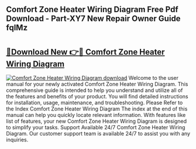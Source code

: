 ## Comfort Zone Heater Wiring Diagram Free Pdf Download - Part-XY7 New Repair Owner Guide fqlMz

# <h2><a href="http://dfjti4k.blite.top/?on=Comfort+Zone+Heater+Wiring+Diagram">🔗Download New 👉🔴 Comfort Zone Heater Wiring Diagram</a></h2>

[![Comfort Zone Heater Wiring Diagram download](https://i.imgur.com/lujVjoI.png)](http://dfjti4k.blite.top/?on=Comfort+Zone+Heater+Wiring+Diagram)
Welcome to the user manual for your newly activated Comfort Zone Heater Wiring Diagram. This comprehensive guide is intended to help you understand and utilize all of the features and benefits of your product. You will find detailed instructions for installation, usage, maintenance, and troubleshooting. Please Refer to the Index Comfort Zone Heater Wiring Diagram The index at the end of this manual can help you quickly locate relevant information. With features like list of features, your new Comfort Zone Heater Wiring Diagram is designed to simplify your tasks. Support Available 24/7 Comfort Zone Heater Wiring Diagram. Our customer support team is available 24/7 to assist you with any inquiries.
